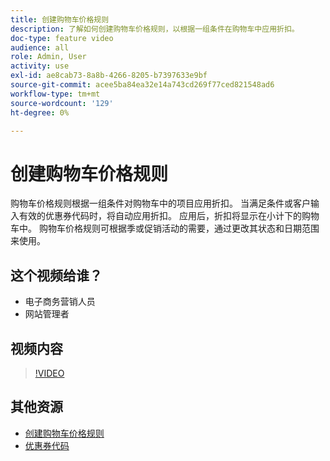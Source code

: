 ```yaml
---
title: 创建购物车价格规则
description: 了解如何创建购物车价格规则，以根据一组条件在购物车中应用折扣。
doc-type: feature video
audience: all
role: Admin, User
activity: use
exl-id: ae8cab73-8a8b-4266-8205-b7397633e9bf
source-git-commit: acee5ba84ea32e14a743cd269f77ced821548ad6
workflow-type: tm+mt
source-wordcount: '129'
ht-degree: 0%

---
```


# 创建购物车价格规则

购物车价格规则根据一组条件对购物车中的项目应用折扣。 当满足条件或客户输入有效的优惠券代码时，将自动应用折扣。 应用后，折扣将显示在小计下的购物车中。 购物车价格规则可根据季或促销活动的需要，通过更改其状态和日期范围来使用。

## 这个视频给谁？

- 电子商务营销人员
- 网站管理者

## 视频内容

>[!VIDEO](https://video.tv.adobe.com/v/343835?quality=12&learn=on)

## 其他资源

- [创建购物车价格规则](https://docs.magento.com/user-guide/marketing/price-rules-cart-create.html)
- [优惠券代码](https://docs.magento.com/user-guide/marketing/price-rules-cart-coupon.html)
